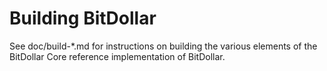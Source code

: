 Building BitDollar
=============

See doc/build-*.md for instructions on building the various
elements of the BitDollar Core reference implementation of BitDollar.
